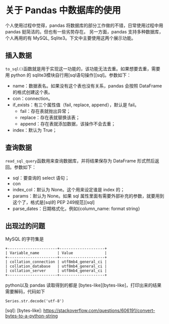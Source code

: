 # 关于 Pandas 中数据库的使用
个人使用过程中觉得，pandas 将数据库的部分工作做的不错，日常使用过程中用 pandas 挺简洁的。但也有一些劣势存在。
另一方面，pandas 支持多种数据库，个人再用的有 MySQL, Sqlite3。下文中主要使用这两个展示功能。

## 插入数据
`to_sql()`函数就是用于实现这一功能的，该功能无法去重。如果想要去重，需要用 python 的 sqlite3模块自行用[sql语句操作][sql]。参数如下：

* name：数据表名。如果没有这个表也没有关系，pandas 会按照 DataFrame 的格式创建这个表。
* con：connection。
* if_exists：有三个属性值（fail, replace, append），默认是 fail。
    - fail：存在表就抛出异常；
    - replace：存在表就替换该表；
    - append：存在表就添加数据，该操作不会去重；
* index：默认为 True；

## 查询数据
`read_sql_query`函数用来查询数据库，并将结果保存为 DataFrame 形式然后返回。参数如下：

* sql：要查询的 select 语句；
* con
* index_col：默认为 None。这个用来设定谁是 index 的；
* params：默认为 None。如果 sql 属性里面有需要外部补充的参数，就要用到这个了，格式是[sql的 PEP 249规范][sql]
* parse_dates：日期格式化，例如{column_name: format string}

## 出现过的问题
MySQL 的字符集是
```
+----------------------+--------------------+
| Variable_name        | Value              |
+----------------------+--------------------+
| collation_connection | utf8mb4_general_ci |
| collation_database   | utf8mb4_general_ci |
| collation_server     | utf8mb4_general_ci |
+----------------------+--------------------+
```
python以及 pandas 读取得到的都是 [bytes-like][bytes-like]，打印出来的结果需要解码，代码如下
```
Series.str.decode('utf-8')
```


[sql]: 
[bytes-like]: https://stackoverflow.com/questions/606191/convert-bytes-to-a-python-string